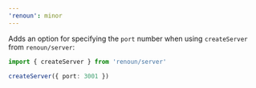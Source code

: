 ```yaml
---
'renoun': minor
---
```


Adds an option for specifying the `port` number when using `createServer` from `renoun/server`:

```ts
import { createServer } from 'renoun/server'

createServer({ port: 3001 })
```
